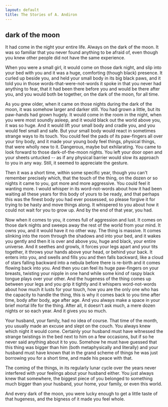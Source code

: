 ```yaml
---
layout: default
title: The Stories of A. Andiron
---
```


## dark of the moon

It had come in the night your entire life. Always on the dark of the moon. It was so familiar that you never found anything to be afraid of, even though you knew other people did not have the same experience.

When you were a small girl, it would come on those dark night, and slip into your bed with you and it was a huge, comforting (though black) presence. It curled up beside you, and held your small body in its big black paws, and it told you in those words-that-were-not-words it spoke in that you never had anything to fear, that it had been there before you and would be there after you, and you would both be together, on the dark of the moon, for all time.

As you grew older, when it came on those nights during the dark of the moon, it was somehow larger and darker still. You had grown a little, but its paw-hands had grown hugely. It would come in the room in the night, when you were most soundly asleep, and it would black out the world above you, it was so huge. And it would lift your small body and cradle you, and you would feel small and safe. But your small body would react in sometimes strange ways to its touch. You could feel the pads of its paw-fingers all over your tiny body, and it made your young body feel things, physical things, that were wholly new to it. Dangerous, maybe but exhilarating. You came to look forward to those dark-of-the-moon nights. You left your door open and your sheets untucked -- as if any physical barrier would slow its approach to you in any way. Still, it seemed to appreciate the gesture.

Then it was a short time, within some specific year, though you can't remember precisely which, that the touch of the thing, on the dozen or so nights it came to you, got more and more aggressive. You could feel it wanting more. I would whisper in its word-not-words about how it had been waiting all these years for this body of yours to be ready, and that perhaps this was the finest body you had ever possessed, so please forgive it for trying to be hasty and move things along. It whispered to you about how it could not wait for you to grow up. And by the end of that year, you had.

Now when it comes to you, it comes full of aggression and lust. It comes on those dark nights and sweeps away the rest of the world from your mind. It owns you, and it would have it no other way. The thing is massive. It comes slinking into the room through the shadows and into your bed, and it wakes you gently and then it is over and above you, huge and black, your entire universe. And it seethes and growls, it forces your legs apart and your tits together, it throws your hands above your head, or behind your back. It enters into you, and swells and fills you and then falls backward, like a cloud of stars falling backward into a nebula before there is re-birth and it comes flowing back into you. And then you can feel its huge paw-fingers on your breasts, twisting your nipple in one hand while some kind of raspy black tongue plays over your other. And the hugeness of the thing comes up between your legs and you grip it tightly and it whispers word-not-words about how much it lusts for your touch, how you are the only one who has the capacity to handle the thing, this is why it comes back to you time after time, body after body, age after age. And you always make a space in your brief mortal life for the thing. After all, it doesn't ask much, a mere dozen nights or so each year. And it gives you so much.

Your husband, your family, had no idea of course. That time of the month, you usually made an excuse and slept on the couch. You always knew which night it would come. Certainly your husband must have witnessed the strange twistings in the bed next to him on a few occasions, but if so he never said anything about it to you. Somehow he must have guessed that this thing was bigger than him (both metaphysically and literally) and your husband must have known that in the grand scheme of things he was just borrowing you for a short time, and made his peace with that.

The coming of the things, in its regularly lunar cycle over the years never interfered with your feelings about your husband either. You just always knew that somewhere, the biggest piece of you belonged to something much bigger than your husband, your home, your family, or even this world.

And every dark of the moon, you were lucky enough to get a little taste of that hugeness, and the bigness of it made you feel whole.











